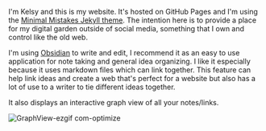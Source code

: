 I'm Kelsy and this is my website. It's hosted on GitHub Pages and I'm using the [Minimal Mistakes Jekyll theme](https://github.com/mmistakes/minimal-mistakes).
The intention here is to provide a place for my digital garden outside of social media, something that I own and control like the old web.

I'm using [Obsidian](https://obsidian.md/) to write and edit, I recommend it as an easy to use application for note taking and general idea organizing. I like it especially because it uses markdown files which can link together. This feature can help link ideas and create a web that's perfect for a website but also has a lot of use to a writer to tie different ideas together. 

It also displays an interactive graph view of all your notes/links.

![GraphView-ezgif com-optimize](https://github.com/user-attachments/assets/b241463b-e8a5-46d0-a63a-fac6946f5d2f)

